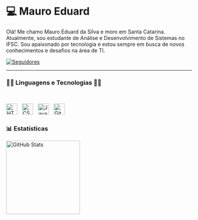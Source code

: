 # 💻 Mauro Eduard

Olá! Me chamo Mauro Eduard da Silva e moro em Santa Catarina. Atualmente, sou estudante de Análise e Desenvolvimento de Sistemas no IFSC.
Sou apaixonado por tecnologia e estou sempre em busca de novos conhecimentos e desafios na área de TI.

<p align="left">
    <a href="https://github.com/MauroEdua">
        <img 
            alt="Seguidores" 
            title="Me siga no GitHub" 
            src="https://custom-icon-badges.demolab.com/github/followers/mauroedua?color=236ad3&labelColor=1155ba&style=for-the-badge&logo=github&label=&logoColor=white"
        />
    </a>
</p>

---

### 🧑‍💻 Linguagens e Tecnologias 🧑‍💻
<br/>

<img 
    align="left" 
    alt="HTML"
    title="HTML" 
    width="30px" 
    style="padding-right: 10px;" 
    src="https://cdn.jsdelivr.net/gh/devicons/devicon@latest/icons/html5/html5-original.svg" 
/>
<img 
    align="left" 
    alt="CSS" 
    title="CSS"
    width="30px" 
    style="padding-right: 10px;" 
    src="https://cdn.jsdelivr.net/gh/devicons/devicon@latest/icons/css3/css3-original.svg" 
/>
<img 
    align="left" 
    alt="JavaScript" 
    title="JavaScript"
    width="30px" 
    style="padding-right: 10px;" 
    src="https://cdn.jsdelivr.net/gh/devicons/devicon@latest/icons/javascript/javascript-original.svg" 
/>
<img 
    align="left" 
    alt="Git" 
    title="Git"
    width="30px" 
    style="padding-right: 10px;" 
    src="https://cdn.jsdelivr.net/gh/devicons/devicon@latest/icons/git/git-original.svg" 
/>
<br/>
<br/>

### 📊 Estatísticas

<img 
      align="left" 
      alt="GitHub Stats" 
      height="200" 
      src="https://github-readme-stats.vercel.app/api/top-langs/?username=mauroedua&theme=tokyonight&layout=compact&custom_title=Tecnologias&langs_count=9" 
  />

</p>
